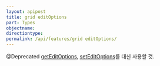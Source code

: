 ```yaml
---
layout: apipost
title: grid editOptions
part: Types
objectname: 
directiontype: 
permalink: /api/features/grid editOptions/
---
```



@Deprecated [getEditOptions](/api/features/), [setEditOptions](/api/features/)를 대신 사용할 것.
